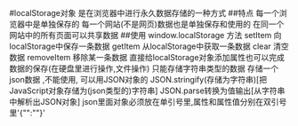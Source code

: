 #localStorage对象
    是在浏览器中进行永久数据存储的一种方式
##特点
    每一个浏览器中是单独保存的
    每一个网站(不是网页)数据也是单独保存和使用的
    在同一个网站中的所有页面可以共享数据
##使用
    window.localStorage
    方法
    setItem     向localStorage中保存一条数据
    getItem     从localStorage中获取一条数据
    clear       清空数据
    removeItem  移除某一条数据
    直接给localStorage对象添加属性也可以完成数据的保存(在硬盘里进行操作,文件操作)
    只能存储字符串类型的数据
    存储一个json数据 ,不能使用, 可以用JSON对象的 JSON.stringify(存储为字符串)[把JavaScript对象存储为(json类型的)字符串]   JSON.parse转换为值输出[从字符串中解析出JSON对象]
    json里面对象必须放在单引号里,属性和属性值分别在双引号里'{"":""}'